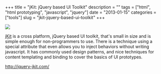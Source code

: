 +++
title = "jKit: jQuery based UI Toolkit"
description = ""
tags = ["html", "html prototyping", "javascript", "jquery"]
date = "2013-01-15"
categories = ["tools"]
slug = "jkit-jquery-based-ui-toolkit"
+++


<div class="tool-screenshot mb1"><a href="http://jquery-jkit.com/"><img id='bluga-thumbnail-2667' class='bluga-thumbnail custom' src='http://media.konigi.com/bluga/
wt522fa3108a630_custom.jpg'/></a></div><p><a href="http://jquery-jkit.com/">jKit</a> is a cross platform, jQuery based UI toolkit, that's small in size and is simple enough for non-programmers to use. There is a technique using a special attribute that even allows you to inject behaviors without writing javascript. It has commonly used design patterns, and nice techniques for content templating and binding to cover the basics of UI prototypes.</p>

  
<p><a href="http://jquery-jkit.com/">http://jquery-jkit.com/</a></p>
      
